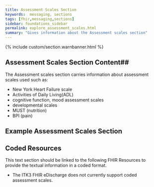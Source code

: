 ```yaml
---
title: Assessment Scales Section
keywords:  messaging, sections
tags: [fhir,messaging,sections]
sidebar: foundations_sidebar
permalink: explore_assessment_scales.html
summary: "Gives information about the Assessment scales section"
---
```


{% include custom/section.warnbanner.html %}

## Assessment Scales Section Content##
The Assessment scales section carries information about assessment scales used such as:

- New York Heart Failure scale
- Activities of Daily Living(ADL)
- cognitive function, mood assessment scales
- developmental scales
- MUST (nutrition)
- BPI (pain)



##  Example Assessment Scales Section ##

<script src="https://gist.github.com/unicorn150161/6b5bc959453d9ea6a1495032ea06f36b.js"></script>

## Coded Resources ##

This text section should be linked to the following FHIR Resources to provide the textual information in a coded format.

- The ITK3 FHIR eDischarge does not currently support coded assessment scales.







